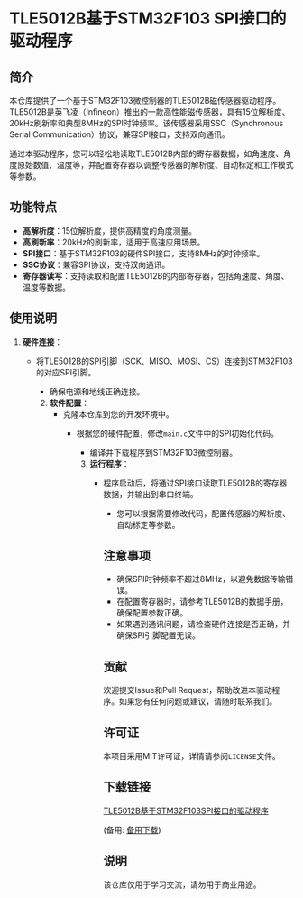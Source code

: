 # TLE5012B基于STM32F103 SPI接口的驱动程序

## 简介

本仓库提供了一个基于STM32F103微控制器的TLE5012B磁传感器驱动程序。TLE5012B是英飞凌（Infineon）推出的一款高性能磁传感器，具有15位解析度、20kHz刷新率和典型8MHz的SPI时钟频率。该传感器采用SSC（Synchronous Serial Communication）协议，兼容SPI接口，支持双向通讯。

通过本驱动程序，您可以轻松地读取TLE5012B内部的寄存器数据，如角速度、角度原始数值、温度等，并配置寄存器以调整传感器的解析度、自动标定和工作模式等参数。

## 功能特点

- **高解析度**：15位解析度，提供高精度的角度测量。
- **高刷新率**：20kHz的刷新率，适用于高速应用场景。
- **SPI接口**：基于STM32F103的硬件SPI接口，支持8MHz的时钟频率。
- **SSC协议**：兼容SPI协议，支持双向通讯。
- **寄存器读写**：支持读取和配置TLE5012B的内部寄存器，包括角速度、角度、温度等数据。

## 使用说明

1. **硬件连接**：
   - 将TLE5012B的SPI引脚（SCK、MISO、MOSI、CS）连接到STM32F103的对应SPI引脚。
      - 确保电源和地线正确连接。

      2. **软件配置**：
         - 克隆本仓库到您的开发环境中。
            - 根据您的硬件配置，修改`main.c`文件中的SPI初始化代码。
               - 编译并下载程序到STM32F103微控制器。

               3. **运行程序**：
                  - 程序启动后，将通过SPI接口读取TLE5012B的寄存器数据，并输出到串口终端。
                     - 您可以根据需要修改代码，配置传感器的解析度、自动标定等参数。

                     ## 注意事项

                     - 确保SPI时钟频率不超过8MHz，以避免数据传输错误。
                     - 在配置寄存器时，请参考TLE5012B的数据手册，确保配置参数正确。
                     - 如果遇到通讯问题，请检查硬件连接是否正确，并确保SPI引脚配置无误。

                     ## 贡献

                     欢迎提交Issue和Pull Request，帮助改进本驱动程序。如果您有任何问题或建议，请随时联系我们。

                     ## 许可证

                     本项目采用MIT许可证，详情请参阅`LICENSE`文件。

                     ## 下载链接
                     [TLE5012B基于STM32F103SPI接口的驱动程序](https://pan.quark.cn/s/5e031f1b7f95) 

                     (备用: [备用下载](https://pan.baidu.com/s/1VxeNktjCdHv3dYAf-6l06A?pwd=1234))

                     ## 说明

                     该仓库仅用于学习交流，请勿用于商业用途。
